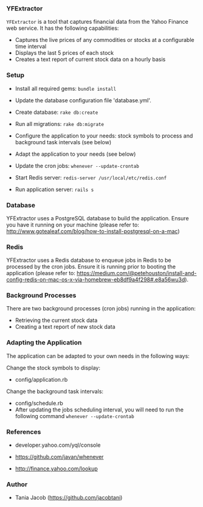 ### YFExtractor
`YFExtractor` is a tool that captures financial data from the Yahoo Finance web service. It has the following capabilities:

* Captures the live prices of any commodities or stocks at a configurable time interval
* Displays the last 5 prices of each stock
* Creates a text report of current stock data on a hourly basis

### Setup 

* Install all required gems: `bundle install`

* Update the database configuration file 'database.yml'.

* Create database: `rake db:create`

* Run all migrations: `rake db:migrate`

* Configure the application to your needs: stock symbols to process and background task intervals (see below)

* Adapt the application to your needs (see below)

* Update the cron jobs: `whenever --update-crontab`

* Start Redis server: `redis-server /usr/local/etc/redis.conf`

* Run application server: `rails s`

### Database

YFExtractor uses a PostgreSQL database to build the application. Ensure you have it running on your machine (please refer to: http://www.gotealeaf.com/blog/how-to-install-postgresql-on-a-mac)

### Redis

YFExtractor uses a Redis database to enqueue jobs in Redis to be processed by the cron jobs. Ensure it is running prior to booting the application (please refer to: https://medium.com/@petehouston/install-and-config-redis-on-mac-os-x-via-homebrew-eb8df9a4f298#.e8a56wu3d).

### Background Processes

There are two background processes (cron jobs) running in the application:  
* Retrieving the current stock data 
* Creating a text report of new stock data

### Adapting the Application

The application can be adapted to your own needs in the following ways: 

Change the stock symbols to display:
* config/application.rb

Change the background task intervals:
* config/schedule.rb 
* After updating the jobs scheduling interval, you will need to run the following command `whenever --update-crontab`

### References

* developer.yahoo.com/yql/console

* https://github.com/javan/whenever

* http://finance.yahoo.com/lookup

### Author

* Tania Jacob (https://github.com/jacobtani)